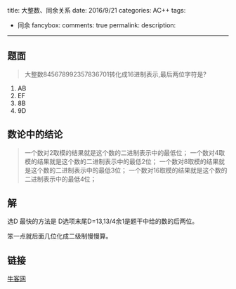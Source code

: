 title: 大整数、同余关系
date: 2016/9/21
categories: AC++
tags:
- 同余
fancybox:
comments: true
permalink:
description:
---
## 题面
>大整数845678992357836701转化成16进制表示,最后两位字符是?
1. AB
2. EF
3. 8B
4. 9D

<!-- more -->

## 数论中的结论
>一个数对2取模的结果就是这个数的二进制表示中的最低位；
一个数对4取模的结果就是这个数的二进制表示中的最低2位；
一个数对8取模的结果就是这个数的二进制表示中的最低3位；
一个数对16取模的结果就是这个数的二进制表示中的最低4位；

## 解
选D
最快的方法是
D选项末尾D=13,13/4余1是题干中给的数的后两位。

笨一点就后面几位化成二级制慢慢算。

## 链接
[牛客网](http://www.nowcoder.com/questionTerminal/34918ca2eccd432091c2b3fd28455ac4)
